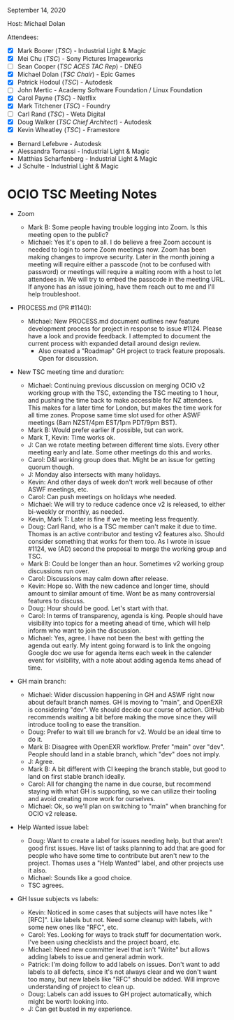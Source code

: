 <!-- SPDX-License-Identifier: CC-BY-4.0 -->
<!-- Copyright Contributors to the OpenColorIO Project. -->

September 14, 2020

Host: Michael Dolan

Attendees:
  * [X] Mark Boorer (_TSC_) - Industrial Light & Magic
  * [X] Mei Chu (_TSC_) - Sony Pictures Imageworks
  * [ ] Sean Cooper (_TSC ACES TAC Rep_) - DNEG
  * [X] Michael Dolan (_TSC Chair_) - Epic Games
  * [X] Patrick Hodoul (_TSC_) - Autodesk
  * [ ] John Mertic - Academy Software Foundation / Linux Foundation
  * [X] Carol Payne (_TSC_) - Netflix
  * [X] Mark Titchener (_TSC_) - Foundry
  * [ ] Carl Rand (_TSC_) - Weta Digital
  * [X] Doug Walker (_TSC Chief Architect_) - Autodesk
  * [X] Kevin Wheatley (_TSC_) - Framestore
  * Bernard Lefebvre - Autodesk
  * Alessandra Tomassi - Industrial Light & Magic
  * Matthias Scharfenberg - Industrial Light & Magic
  * J Schulte - Industrial Light & Magic

# **OCIO TSC Meeting Notes**

* Zoom
    - Mark B: Some people having trouble logging into Zoom. Is this meeting 
      open to the public?
    - Michael: Yes it's open to all. I do believe a free Zoom account is 
      needed to login to some Zoom meetings now. Zoom has been making changes
      to improve security. Later in the month joining a meeting will require 
      either a passcode (not to be confused with password) or meetings will
      require a waiting room with a host to let attendees in. We will try to 
      embed the passcode in the meeting URL. If anyone has an issue joining,
      have them reach out to me and I'll help troubleshoot.

* PROCESS.md (PR #1140):
    - Michael: New PROCESS.md document outlines new feature development process 
      for project in response to issue #1124. Please have a look and provide 
      feedback. I attempted to document the current process with expanded 
      detail around design review.
        - Also created a "Roadmap" GH project to track feature proposals. Open 
          for discussion.

* New TSC meeting time and duration:
    - Michael: Continuing previous discussion on merging OCIO v2 working group 
      with the TSC, extending the TSC meeting to 1 hour, and pushing the time 
      back to make accessible for NZ attendees. This makes for a later time for
      London, but makes the time work for all time zones. Propose same time 
      slot used for other ASWF meetings (8am NZST/4pm EST/1pm PDT/9pm BST).
    - Mark B: Would prefer earlier if possible, but can work.
    - Mark T, Kevin: Time works ok.
    - J: Can we rotate meeting between different time slots. Every other 
      meeting early and late. Some other meetings do this and works.
    - Carol: D&I working group does that. Might be an issue for getting quorum 
      though.
    - J: Monday also intersects with many holidays.
    - Kevin: And other days of week don't work well because of other ASWF 
      meetings, etc.
    - Carol: Can push meetings on holidays whe needed.
    - Michael: We will try to reduce cadence once v2 is released, to either 
      bi-weekly or monthly, as needed.
    - Kevin, Mark T: Later is fine if we're meeting less frequently.
    - Doug: Carl Rand, who is a TSC member can't make it due to time. Thomas 
      is an active contributor and testing v2 features also. Should consider 
      something that works for them too. As I wrote in issue #1124, we (AD) 
      second the proposal to merge the working group and TSC.
    - Mark B: Could be longer than an hour. Sometimes v2 working group 
      discussions run over.
    - Carol: Discussions may calm down after release.
    - Kevin: Hope so. With the new cadence and longer time, should amount to 
      similar amount of time. Wont be as many controversial features to 
      discuss.
    - Doug: Hour should be good. Let's start with that.
    - Carol: In terms of transparency, agenda is king. People should have 
      visibility into topics for a meeting ahead of time, which will help 
      inform who want to join the discussion.
    - Michael: Yes, agree. I have not been the best with getting the agenda 
      out early. My intent going forward is to link the ongoing Google doc we
      use for agenda items each week in the calender event for visibility, 
      with a note about adding agenda items ahead of time.

* GH main branch:
    - Michael: Wider discussion happening in GH and ASWF right now about 
      default branch names. GH is moving to "main", and OpenEXR is considering 
      "dev". We should decide our course of action. GitHub recommends waiting 
      a bit before making the move since they will introduce tooling to ease 
      the transition.
    - Doug: Prefer to wait till we branch for v2. Would be an ideal time to do 
      it.
    - Mark B: Disagree with OpenEXR workflow. Prefer "main" over "dev". People 
      should land in a stable branch, which "dev" does not imply. 
    - J: Agree.
    - Mark B: A bit different with CI keeping the branch stable, but good to 
      land on first stable branch ideally.
    - Carol: All for changing the name in due course, but recommend staying 
      with what GH is supporting, so we can utilize their tooling and avoid 
      creating more work for ourselves.
    - Michael: Ok, so we'll plan on switching to "main" when branching for OCIO
      v2 release.

* Help Wanted issue label:
    - Doug: Want to create a label for issues needing help, but that aren't 
      good first issues. Have list of tasks planning to add that are good for 
      people who have some time to contribute but aren't new to the project. 
      Thomas uses a "Help Wanted" label, and other projects use it also. 
    - Michael: Sounds like a good choice.
    - TSC agrees.

* GH Issue subjects vs labels:
    - Kevin: Noticed in some cases that subjects will have notes like "\[RFC\]". 
      Like labels but not. Need some cleanup with labels, with some new ones like 
      "RFC", etc.
    - Carol: Yes. Looking for ways to track stuff for documentation work. I've 
      been using checklists and the project board, etc.
    - Michael: Need new committer level that isn't "Write" but allows adding 
      labels to issue and general admin work.
    - Patrick: I'm doing follow to add labels on issues. Don't want to add 
      labels to all defects, since it's not always clear and we don't want too 
      many, but new labels like "RFC" should be added. Will improve understanding 
      of project to clean up.
    - Doug: Labels can add issues to GH project automatically, which might be 
      worth looking into.
    - J: Can get busted in my experience.
  